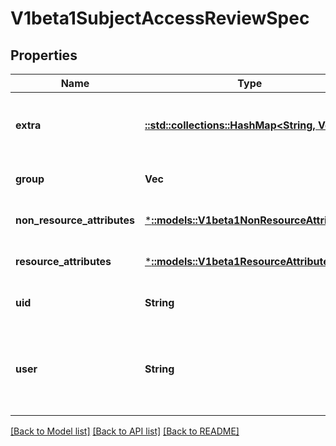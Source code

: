 # V1beta1SubjectAccessReviewSpec

## Properties
Name | Type | Description | Notes
------------ | ------------- | ------------- | -------------
**extra** | [**::std::collections::HashMap<String, Vec<String>>**](array.md) | Extra corresponds to the user.Info.GetExtra() method from the authenticator.  Since that is input to the authorizer it needs a reflection here. | [optional] [default to null]
**group** | **Vec<String>** | Groups is the groups you&#39;re testing for. | [optional] [default to null]
**non_resource_attributes** | [***::models::V1beta1NonResourceAttributes**](v1beta1.NonResourceAttributes.md) | NonResourceAttributes describes information for a non-resource access request | [optional] [default to null]
**resource_attributes** | [***::models::V1beta1ResourceAttributes**](v1beta1.ResourceAttributes.md) | ResourceAuthorizationAttributes describes information for a resource access request | [optional] [default to null]
**uid** | **String** | UID information about the requesting user. | [optional] [default to null]
**user** | **String** | User is the user you&#39;re testing for. If you specify \&quot;User\&quot; but not \&quot;Group\&quot;, then is it interpreted as \&quot;What if User were not a member of any groups | [optional] [default to null]

[[Back to Model list]](../README.md#documentation-for-models) [[Back to API list]](../README.md#documentation-for-api-endpoints) [[Back to README]](../README.md)


